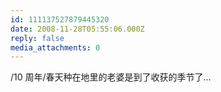 ```yaml
---
id: 111137527879445320
date: 2008-11-28T05:55:06.000Z
reply: false
media_attachments: 0
---
```


/10 周年/春天种在地里的老婆是到了收获的季节了...

